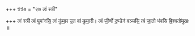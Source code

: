 +++
title = "२७ त्वं स्त्री"

+++
त्वं स्त्री त्वं पुमा॑नसि॒ त्वं कु॑मा॒र उ॒त वा॑ कुमा॒री। त्वं जी॒र्णो द॒ण्डेन॑ वञ्चसि॒ त्वं जा॒तो भ॑वसि वि॒श्वतो॑मुखः ॥